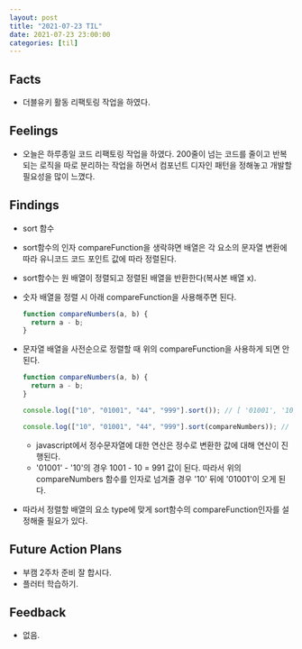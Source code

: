 ```yaml
---
layout: post
title: "2021-07-23 TIL"
date: 2021-07-23 23:00:00
categories: [til]
---
```


## Facts

- 더블유키 활동 리팩토링 작업을 하였다.

## Feelings

- 오늘은 하루종일 코드 리팩토링 작업을 하였다. 200줄이 넘는 코드를 줄이고 반복되는 로직을 따로 분리하는 작업을 하면서 컴포넌트 디자인 패턴을 정해놓고 개발할 필요성을 많이 느꼈다.

## Findings

- sort 함수
- sort함수의 인자 compareFunction을 생락햐면 배열은 각 요소의 문자열 변환에 따라 유니코드 코드 포인트 값에 따라 정렬된다.
- sort함수는 원 배열이 정렬되고 정렬된 배열을 반환한다(복사본 배열 x).

- 숫자 배열을 정렬 시 아래 compareFunction을 사용해주면 된다.

  ```jsx
  function compareNumbers(a, b) {
    return a - b;
  }
  ```

- 문자열 배열을 사전순으로 정렬할 때 위의 compareFunction을 사용하게 되면 안된다.

  ```jsx
  function compareNumbers(a, b) {
    return a - b;
  }

  console.log(["10", "01001", "44", "999"].sort()); // [ '01001', '10', '44', '999' ]

  console.log(["10", "01001", "44", "999"].sort(compareNumbers)); // [ '10', '44', '999', '01001' ]
  ```

  - javascript에서 정수문자열에 대한 연산은 정수로 변환한 값에 대해 연산이 진행된다.
  - '01001' - '10'의 경우 1001 - 10 = 991 값이 된다. 따라서 위의 compareNumbers 함수를 인자로 넘겨줄 경우 '10' 뒤에 '01001'이 오게 된다.

- 따라서 정렬할 배열의 요소 type에 맞게 sort함수의 compareFunction인자를 설정해줄 필요가 있다.

## Future Action Plans

- 부캠 2주차 준비 잘 합시다.
- 플러터 학습하기.

## Feedback

- 없음.
